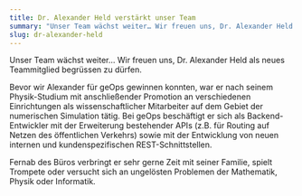 ```yaml
---
title: Dr. Alexander Held verstärkt unser Team
summary: "Unser Team wächst weiter… Wir freuen uns, Dr. Alexander Held als neues Teammitglied begrüssen zu dürfen."
slug: dr-alexander-held
---
```

Unser Team wächst weiter… Wir freuen uns, Dr. Alexander Held als neues Teammitglied begrüssen zu dürfen.

Bevor wir Alexander für geOps gewinnen konnten, war er nach seinem Physik-Studium mit anschließender Promotion an verschiedenen Einrichtungen als wissenschaftlicher Mitarbeiter auf dem Gebiet der numerischen Simulation tätig. Bei geOps beschäftigt er sich als Backend-Entwickler mit der Erweiterung bestehender APIs (z.B. für Routing auf Netzen des öffentlichen Verkehrs) sowie mit der Entwicklung von neuen internen und kundenspezifischen REST-Schnittstellen.

Fernab des Büros verbringt er sehr gerne Zeit mit seiner Familie, spielt Trompete oder versucht sich an ungelösten Problemen der Mathematik, Physik oder Informatik.